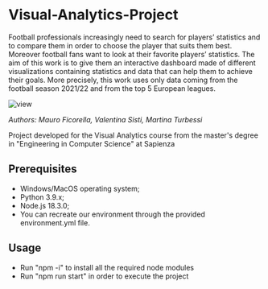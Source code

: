 # Visual-Analytics-Project

Football professionals increasingly need to search for players’ statistics and to compare them in order to choose
the player that suits them best. Moreover football fans want to look at their favorite players’ statistics. The aim of
this work is to give them an interactive dashboard made of different visualizations containing statistics and data
that can help them to achieve their goals. More precisely, this work uses only data coming from the football season
2021/22 and from the top 5 European leagues.

![view](https://github.com/ValeSisti/Visual-Analytics-Project/assets/66778797/efed105a-52da-4a36-a455-360a6abe33b3)



*Authors: Mauro Ficorella, Valentina Sisti, Martina Turbessi*

Project developed for the Visual Analytics course from the master's degree in "Engineering in Computer Science" at Sapienza

## Prerequisites
* Windows/MacOS operating system;
* Python 3.9.x;
* Node.js 18.3.0;
* You can recreate our environment through the provided environment.yml file.

## Usage
* Run "npm -i" to install all the required node modules
* Run "npm run start" in order to execute the project
